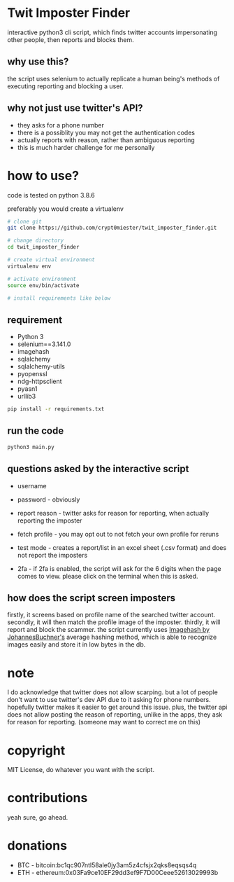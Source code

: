 # Twit Imposter Finder
interactive python3 cli script, which finds twitter accounts impersonating other people, then reports and blocks them. 

## why use this?
the script uses selenium to actually replicate a human being's methods of executing reporting and blocking a user. 

## why not just use twitter's API?
* they asks for a phone number
* there is a possiblity you may not get the authentication codes
* actually reports with reason, rather than ambiguous reporting
* this is much harder challenge for me personally

# how to use?
code is tested on python 3.8.6

preferably you would create a virtualenv

```bash
# clone git
git clone https://github.com/crypt0miester/twit_imposter_finder.git

# change directory
cd twit_imposter_finder

# create virtual environment
virtualenv env

# activate environment
source env/bin/activate

# install requirements like below
```

## requirement

* Python 3
* selenium==3.141.0
* imagehash
* sqlalchemy
* sqlalchemy-utils
* pyopenssl
* ndg-httpsclient
* pyasn1
* urllib3

```bash
pip install -r requirements.txt
```

## run the code

```bash
python3 main.py
```

## questions asked by the interactive script

* username
* password - obviously

* report reason - twitter asks for reason for reporting, when actually reporting the imposter
* fetch profile - you may opt out to not fetch your own profile for reruns
* test mode - creates a report/list in an excel sheet (.csv format) and does not report the imposters

* 2fa - if 2fa is enabled, the script will ask for the 6 digits when the page comes to view. please click on the terminal when this is asked.

## how does the script screen imposters
firstly, it screens based on profile name of the searched twitter account. secondly, it will then match the profile image of the imposter. thirdly, it will report and block the scammer.
the script currently uses [Imagehash by JohannesBuchner's](https://github.com/JohannesBuchner/imagehash) average hashing method, which is able to recognize images easily and store it in low bytes in the db.

# note
I do acknowledge that twitter does not allow scarping. but a lot of people don't want to use twitter's dev API due to it asking for phone numbers.
hopefully twitter makes it easier to get around this issue. plus, the twitter api does not allow posting the reason of reporting, unlike in the apps, they ask for reason for reporting. (someone may want to correct me on this)

# copyright
MIT License, do whatever you want with the script.

# contributions
yeah sure, go ahead.

# donations
* BTC - bitcoin:bc1qc907ntl58ale0jy3am5z4cfsjx2qks8eqsqs4q
* ETH - ethereum:0x03Fa9ce10EF29dd3ef9F7D00Ceee52613029993b
